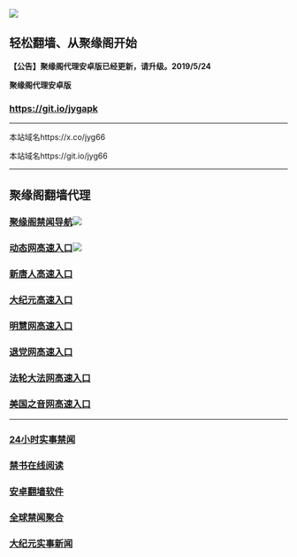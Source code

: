 ![](https://raw.githubusercontent.com/hao369/a/master/j.jpg)



## 轻松翻墙、从聚缘阁开始



**【公告】聚缘阁代理安卓版已经更新，请升级。2019/5/24**

 
**聚缘阁代理安卓版**
### https://git.io/jygapk  

***

本站域名https://x.co/jyg66 

本站域名https://git.io/jyg66



***




## 聚缘阁翻墙代理 

### [聚缘阁禁闻导航](https://e28vuwkm2i.execute-api.ap-northeast-1.amazonaws.com/44r)![](https://raw.githubusercontent.com/hao369/a/master/tj.gif)

### [动态网高速入口](http://hao3.hg.hemidog.com/254/2574)![](https://raw.githubusercontent.com/hao369/a/master/jygdl.gif)




### [新唐人高速入口](http://hao3.hg.hemidog.com/25433/5)

### [大纪元高速入口](http://hao3.hg.hemidog.com/254554/7)

### [明慧网高速入口](http://hao3.hg.hemidog.com/25555444/3)

### [退党网高速入口](http://hao3.hg.hemidog.com/244454/8)

### [法轮大法网高速入口](http://hao3.hg.hemidog.com/254/15)

### [美国之音网高速入口](http://hao3.hg.hemidog.com/254/18)



***






### [24小时实事禁闻](https://git.io/fj3Go)

### [禁书在线阅读](https://github.com/txyzum203/djy/blob/master/gb/9p.md?flntdtv#1)


### [安卓翻墙软件](https://git.io/afq)

### [全球禁闻聚合](https://github.com/gfw-breaker/banned-news1/blob/master/README.md)

### [大纪元实事新闻](https://git.io/fjmgE)






